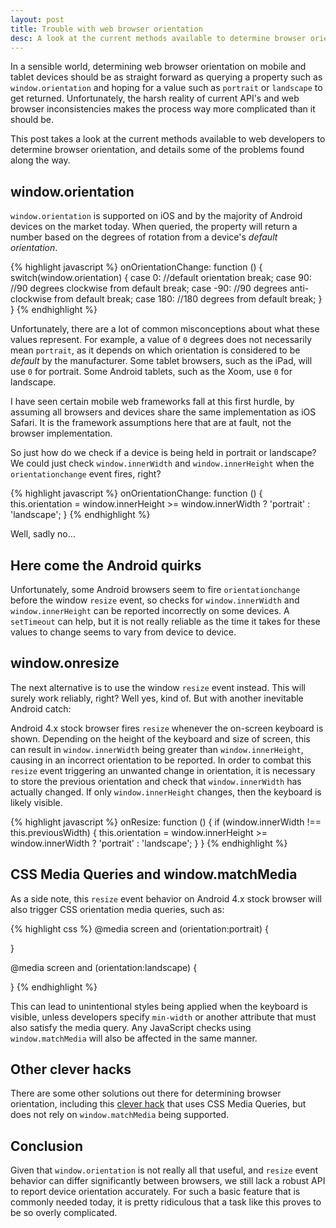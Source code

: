 ```yaml
---
layout: post
title: Trouble with web browser orientation
desc: A look at the current methods available to determine browser orientation, and details some of the problems found along the way.
---
```


In a sensible world, determining web browser orientation on mobile and tablet devices should be as straight forward as querying a property such as `window.orientation` and hoping for a value such as `portrait` or `landscape` to get returned. Unfortunately, the harsh reality of current API's and web browser inconsistencies makes the process way more complicated than it should be.

This post takes a look at the current methods available to web developers to determine browser orientation, and details some of the problems found along the way.

window.orientation
------------------

`window.orientation` is supported on iOS and by the majority of Android devices on the market today. When queried, the property will return a number based on the degrees of rotation from a device's *default orientation*.

{% highlight javascript %}
onOrientationChange: function () {
    switch(window.orientation) {
    case 0:
        //default orientation
        break;
    case 90:
        //90 degrees clockwise from default
        break;
    case -90:
        //90 degrees anti-clockwise from default
        break;
    case 180:
        //180 degrees from default
        break;
    }
}
{% endhighlight %}

Unfortunately, there are a lot of common misconceptions about what these values represent. For example, a value of `0` degrees does not necessarily mean `portrait`, as it depends on which orientation is considered to be *default* by the manufacturer. Some tablet browsers, such as the iPad, will use `0` for portrait. Some Android tablets, such as the Xoom, use `0` for landscape.

I have seen certain mobile web frameworks fall at this first hurdle, by assuming all browsers and devices share the same implementation as iOS Safari. It is the framework assumptions here that are at fault, not the browser implementation.

So just how do we check if a device is being held in portrait or landscape? We could just check `window.innerWidth` and `window.innerHeight` when the `orientationchange` event fires, right?

{% highlight javascript %}
onOrientationChange: function () {
    this.orientation = window.innerHeight >= window.innerWidth ? 'portrait' : 'landscape';
}
{% endhighlight %}

Well, sadly no…

Here come the Android quirks
----------------------------

Unfortunately, some Android browsers seem to fire `orientationchange` before the window `resize` event, so checks for `window.innerWidth` and `window.innerHeight` can be reported incorrectly on some devices. A `setTimeout` can help, but it is not really reliable as the time it takes for these values to change seems to vary from device to device.

window.onresize
---------------

The next alternative is to use the window `resize` event instead. This will surely work reliably, right? Well yes, kind of. But with another inevitable Android catch:

Android 4.x stock browser fires `resize` whenever the on-screen keyboard is shown. Depending on the height of the keyboard and size of screen, this can result in `window.innerWidth` being greater than `window.innerHeight`, causing in an incorrect orientation to be reported. In order to combat this `resize` event triggering an unwanted change in orientation, it is necessary to store the previous orientation and check that `window.innerWidth` has actually changed. If only `window.innerHeight` changes,  then the keyboard is likely visible.

{% highlight javascript %}
onResize: function () {
    if (window.innerWidth !== this.previousWidth) {
        this.orientation = window.innerHeight >= window.innerWidth ? 'portrait' : 'landscape';
    }
}
{% endhighlight %}

CSS Media Queries and window.matchMedia
---------------------------------------

As a side note, this `resize` event behavior on Android 4.x stock browser will also trigger CSS orientation media queries, such as:

{% highlight css %}
@media screen and (orientation:portrait) {

}

@media screen and (orientation:landscape) {

}
{% endhighlight %}

This can lead to unintentional styles being applied when the keyboard is visible, unless developers specify `min-width` or another attribute that must also satisfy the media query. Any JavaScript checks using `window.matchMedia` will also be affected in the same manner.

Other clever hacks
------------------

There are some other solutions out there for determining browser orientation, including this [clever hack](http://fettblog.eu/blog/2012/04/16/robust-but-hacky-way-of-portraitlandscape-detection/) that uses CSS Media Queries, but does not rely on `window.matchMedia` being supported.

Conclusion
----------

Given that `window.orientation` is not really all that useful, and `resize` event behavior can differ significantly between browsers, we still lack a robust API to report device orientation accurately. For such a basic feature that is commonly needed today, it is pretty ridiculous that a task like this proves to be so overly complicated.
